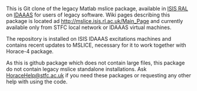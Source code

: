 This is Git clone of the legacy Matlab mslice package, available in [ISIS RAL](https://www.isis.stfc.ac.uk/) on [IDAAAS](https://isis.analysis.stfc.ac.uk/) for users of legacy software. 
Wiki pages describing this package is located ad http://mslice.isis.rl.ac.uk/Main_Page and currently available only from STFC local network or IDAAAS virtual machines.


The repository is installed on ISIS IDAAAS excitations machines and contains recent updates to MSLICE, necessary for it to work together with Horace-4 package.

As this is github package which does not contain large files, this package do not contain legacy mslice standalone installations.
Ask HoraceHelp@stfc.ac.uk if you need these packages or requesting any other help with using the code.
